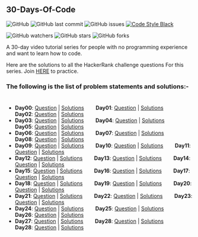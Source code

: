 ## **30-Days-Of-Code**
![GitHub](https://img.shields.io/github/license/MarceloKabbalah/30-Days-Of-Code?color=blue)
![GitHub last commit](https://img.shields.io/github/last-commit/MarceloKabbalah/30-Days-Of-Code)
![GitHub issues](https://img.shields.io/github/issues/MarceloKabbalah/30-Days-Of-Code)
[![Code Style Black](https://img.shields.io/badge/code%20style-black-000000.svg)](https://github.com/ambv/black/)

![GitHub watchers](https://img.shields.io/github/watchers/MarceloKabbalah/30-Days-Of-Code?style=social)
![GitHub stars](https://img.shields.io/github/stars/MarceloKabbalah/30-Days-Of-Code?style=social)
![GitHub forks](https://img.shields.io/github/forks/MarceloKabbalah/30-Days-Of-Code?style=social)

A 30-day video tutorial series for people with no programming experience and want to learn how to code.

Here are the solutions to all the HackerRank challenge questions For this series. Join [HERE](http://hr.gs/fdeeee) to practice.

### The following is the list of problem statements and solutions:-
#

- **Day00**: [Question](https://www.hackerrank.com/challenges/30-hello-world/problem) | [Solutions](https://github.com/MarceloKabbalah/30-Days-Of-Code/tree/master/Day00) &nbsp;&nbsp;&nbsp;&nbsp;&nbsp;&nbsp;
**Day01**: [Question](https://www.hackerrank.com/challenges/30-data-types/problem) | [Solutions](https://github.com/MarceloKabbalah/30-Days-Of-Code/tree/master/Day01) &nbsp;&nbsp;&nbsp;&nbsp;&nbsp;&nbsp;
**Day02**: [Question](https://www.hackerrank.com/challenges/30-operators/problem) | [Solutions](https://github.com/MarceloKabbalah/30-Days-Of-Code/tree/master/Day02) &nbsp;&nbsp;&nbsp;&nbsp;&nbsp;&nbsp;
- **Day03**: [Question](https://www.hackerrank.com/challenges/30-conditional-statements/problem) | [Solutions](https://github.com/MarceloKabbalah/30-Days-Of-Code/tree/master/Day03) &nbsp;&nbsp;&nbsp;&nbsp;&nbsp;&nbsp;
**Day04**: [Question](https://www.hackerrank.com/challenges/30-class-vs-instance/problem) | [Solutions](https://github.com/MarceloKabbalah/30-Days-Of-Code/tree/master/Day04) &nbsp;&nbsp;&nbsp;&nbsp;&nbsp;&nbsp;
**Day05**: [Question](https://www.hackerrank.com/challenges/30-loops/problem) | [Solutions](https://github.com/MarceloKabbalah/30-Days-Of-Code/tree/master/Day05) &nbsp;&nbsp;&nbsp;&nbsp;&nbsp;&nbsp;
- **Day06**: [Question](https://www.hackerrank.com/challenges/30-review-loop/problem) | [Solutions](https://github.com/MarceloKabbalah/30-Days-Of-Code/tree/master/Day06) &nbsp;&nbsp;&nbsp;&nbsp;&nbsp;&nbsp;
**Day07**: [Question](https://www.hackerrank.com/challenges/30-arrays/problem) | [Solutions](https://github.com/MarceloKabbalah/30-Days-Of-Code/tree/master/Day07) &nbsp;&nbsp;&nbsp;&nbsp;&nbsp;&nbsp;
**Day08**: [Question](https://www.hackerrank.com/challenges/30-dictionaries-and-maps/problem) | [Solutions](https://github.com/MarceloKabbalah/30-Days-Of-Code/tree/master/Day08) &nbsp;&nbsp;&nbsp;&nbsp;&nbsp;&nbsp;
- **Day09**: [Question](https://www.hackerrank.com/challenges/30-recursion/problem) | [Solutions](https://github.com/MarceloKabbalah/30-Days-Of-Code/tree/master/Day09) &nbsp;&nbsp;&nbsp;&nbsp;&nbsp;&nbsp;
**Day10**: [Question](https://www.hackerrank.com/challenges/30-binary-numbers/problem) | [Solutions](https://github.com/MarceloKabbalah/30-Days-Of-Code/tree/master/Day10) &nbsp;&nbsp;&nbsp;&nbsp;&nbsp;&nbsp;
**Day11**: [Question](https://www.hackerrank.com/challenges/30-2d-arrays/problem) | [Solutions](https://github.com/MarceloKabbalah/30-Days-Of-Code/tree/master/Day11) &nbsp;&nbsp;&nbsp;&nbsp;&nbsp;&nbsp;
- **Day12**: [Question](https://www.hackerrank.com/challenges/30-inheritance/problem) | [Solutions](https://github.com/MarceloKabbalah/30-Days-Of-Code/tree/master/Day12) &nbsp;&nbsp;&nbsp;&nbsp;&nbsp;&nbsp;
**Day13**: [Question](https://www.hackerrank.com/challenges/30-abstract-classes/problem) | [Solutions](https://github.com/MarceloKabbalah/30-Days-Of-Code/tree/master/Day13) &nbsp;&nbsp;&nbsp;&nbsp;&nbsp;&nbsp;
**Day14**: [Question](https://www.hackerrank.com/challenges/30-scope/problem) | [Solutions](https://github.com/MarceloKabbalah/30-Days-Of-Code/tree/master/Day14) &nbsp;&nbsp;&nbsp;&nbsp;&nbsp;&nbsp;
- **Day15**: [Question](https://www.hackerrank.com/challenges/30-linked-list/problem) | [Solutions](https://github.com/MarceloKabbalah/30-Days-Of-Code/tree/master/Day15) &nbsp;&nbsp;&nbsp;&nbsp;&nbsp;&nbsp;
**Day16**: [Question](https://www.hackerrank.com/challenges/30-exceptions-string-to-integer/problem) | [Solutions](https://github.com/MarceloKabbalah/30-Days-Of-Code/tree/master/Day16) &nbsp;&nbsp;&nbsp;&nbsp;&nbsp;&nbsp;
**Day17**: [Question](https://www.hackerrank.com/challenges/30-more-exceptions/problem) | [Solutions](https://github.com/MarceloKabbalah/30-Days-Of-Code/tree/master/Day17) &nbsp;&nbsp;&nbsp;&nbsp;&nbsp;&nbsp;
- **Day18**: [Question](https://www.hackerrank.com/challenges/30-queues-stacks/problem) | [Solutions](https://github.com/MarceloKabbalah/30-Days-Of-Code/tree/master/Day18) &nbsp;&nbsp;&nbsp;&nbsp;&nbsp;&nbsp;
**Day19**: [Question](https://www.hackerrank.com/challenges/30-interfaces/problem) | [Solutions](https://github.com/MarceloKabbalah/30-Days-Of-Code/tree/master/Day19) &nbsp;&nbsp;&nbsp;&nbsp;&nbsp;&nbsp;
**Day20**: [Question](https://www.hackerrank.com/challenges/30-sorting/problem) | [Solutions](https://github.com/MarceloKabbalah/30-Days-Of-Code/tree/master/Day20) &nbsp;&nbsp;&nbsp;&nbsp;&nbsp;&nbsp;
- **Day21**: [Question](https://www.hackerrank.com/challenges/30-generics/problem) | [Solutions](https://github.com/MarceloKabbalah/30-Days-Of-Code/tree/master/Day21) &nbsp;&nbsp;&nbsp;&nbsp;&nbsp;&nbsp;
**Day22**: [Question](https://www.hackerrank.com/challenges/30-binary-search-trees/problem) | [Solutions](https://github.com/MarceloKabbalah/30-Days-Of-Code/tree/master/Day22) &nbsp;&nbsp;&nbsp;&nbsp;&nbsp;&nbsp;
**Day23**: [Question](https://www.hackerrank.com/challenges/30-binary-trees/problem) | [Solutions](https://github.com/MarceloKabbalah/30-Days-Of-Code/tree/master/Day23) &nbsp;&nbsp;&nbsp;&nbsp;&nbsp;&nbsp;
- **Day24**: [Question](https://www.hackerrank.com/challenges/30-linked-list-deletion/problem) | [Solutions](https://github.com/MarceloKabbalah/30-Days-Of-Code/tree/master/Day24) &nbsp;&nbsp;&nbsp;&nbsp;&nbsp;&nbsp;
**Day25**: [Question](https://www.hackerrank.com/challenges/30-running-time-and-complexity/problem) | [Solutions](https://github.com/MarceloKabbalah/30-Days-Of-Code/tree/master/Day25) &nbsp;&nbsp;&nbsp;&nbsp;&nbsp;&nbsp;
**Day26**: [Question](https://www.hackerrank.com/challenges/30-nested-logic/problem) | [Solutions](https://github.com/MarceloKabbalah/30-Days-Of-Code/tree/master/Day26) &nbsp;&nbsp;&nbsp;&nbsp;&nbsp;&nbsp;
- **Day27**: [Question](https://www.hackerrank.com/challenges/30-testing/problem) | [Solutions](https://github.com/MarceloKabbalah/30-Days-Of-Code/tree/master/Day27) &nbsp;&nbsp;&nbsp;&nbsp;&nbsp;&nbsp;
**Day28**: [Question](https://www.hackerrank.com/challenges/30-regex-patterns/problem) | [Solutions](https://github.com/MarceloKabbalah/30-Days-Of-Code/tree/master/Day28) &nbsp;&nbsp;&nbsp;&nbsp;&nbsp;&nbsp;
**Day28**: [Question](https://www.hackerrank.com/challenges/30-bitwise-and/problem) | [Solutions](https://github.com/MarceloKabbalah/30-Days-Of-Code/tree/master/Day29) &nbsp;&nbsp;&nbsp;&nbsp;&nbsp;&nbsp;
